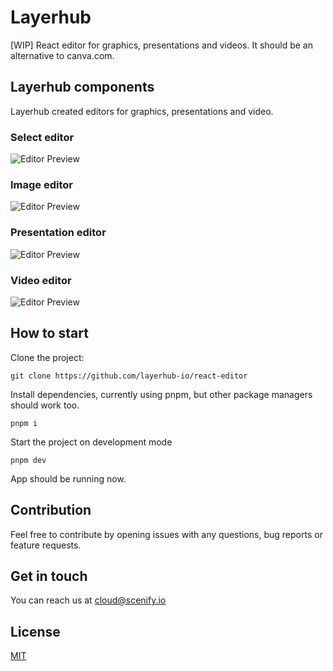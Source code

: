 # Layerhub
[WIP] React editor for graphics, presentations and videos. It should be an alternative to canva.com.

## Layerhub components

Layerhub created editors for graphics, presentations and video.

### Select editor

![Editor Preview](https://i.ibb.co/QdWxchZ/select-editor.png)

### Image editor

![Editor Preview](https://i.ibb.co/FHHxdfp/graphic-editor.png)

### Presentation editor

![Editor Preview](https://i.ibb.co/GMbDptv/presentation-editor.png)

### Video editor

![Editor Preview](https://i.ibb.co/yd16JQY/video-editor.png)

## How to start

Clone the project:

```
git clone https://github.com/layerhub-io/react-editor
```

Install dependencies, currently using pnpm, but other package managers should work too.

```
pnpm i
```

Start the project on development mode

```
pnpm dev
```

App should be running now.

## Contribution

Feel free to contribute by opening issues with any questions, bug reports or feature requests.

## Get in touch

You can reach us at cloud@scenify.io

## License

[MIT](LICENSE)
